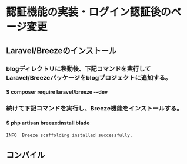 # 認証機能の実装・ログイン認証後のページ変更

## Laravel/Breezeのインストール

### blogディレクトリに移動後、下記コマンドを実行してLaravel/Breezeパッケージをblogプロジェクトに追加する。
#### $ composer require laravel/breeze --dev

### 続けて下記コマンドを実行し、Breeze機能をインストールする。
#### $ php artisan breeze:install blade

    INFO  Breeze scaffolding installed successfully.

## コンパイル
